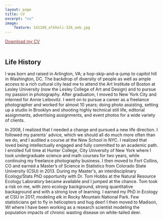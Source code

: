 ```yaml
---
layout: page
title: CV
excerpt: "cv"
image:
    feature: 141106_elkheli-326_web.jpg
---
```


<a href="/images/1909_Ketz_CV.pdf" download> <font color="brown">Download my CV</font> </a>
<br/><br/>

## Life History

I was born and raised in Arlington, VA; a hop-skip-and-a-jump to capitol hill in Washington, DC. The backdrop of diversity of people as well as ample access to a rich cultural city lead me to attend the Art Institute of Boston at Lesley University (now the Lesley College of Art and Design) and to pursue my passion in photography. After graduation, I moved to New York City and interned for Annie Leibovitz. I went on to pursue a career as a freelance photographer and worked for almost 10 years; doing photo assisting, setting up a studio in Brooklyn and shooting highly technical still life, editorial assignments, advertising assignments, and event photos for a wide variety of clients.

In 2008, I realized that I needed a change and pursued a new life direction. I followed my parents' advice, which we should all do much more often than we do, and I audited a course at the New School in NYC. I realized that loved being intellectually engaged and fully committed to an academic path. I enrolled full time at Hunter College, City University of New York where I took undergraduate science and math courses for two years, while continuing my freelance photography business. I then moved to Fort Collins, CO and earned a Master’s of Science in Statistics from Colorado State University (CSU) in 2013. During my Master's, an interdisciplinary Ecology/Stats PhD opportunity with Dr. Tom Hobbs at the Natural Resource Ecology Laboratory became available and I jumped at the chance. Tom took a risk on me, with zero ecology background, strong quantitative backaground and with a strong love of learning. I earned my PhD in Ecology at CSU in 2017, modeling elk in Rocky Mountain National Park. Few statisticians get to fly in helicopters and hug deer! I then moved to Madison, WI where I have been working as a research scientist modeling the population impacts of chronic wasting disease on white-tailed deer.
